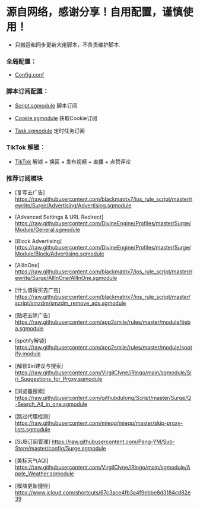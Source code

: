 # 源自网络，感谢分享！自用配置，谨慎使用！

* 只搬运和同步更新大佬脚本，不负责维护脚本.

### 全局配置：

* [Config.conf](https://raw.githubusercontent.com/jnlaoshu/MySelf/master/Surge/Config.conf)

### 脚本订阅配置：
* [Script.sgmodule](https://raw.githubusercontent.com/jnlaoshu/MySelf/master/Surge/Script.sgmodule) 脚本订阅

* [Cookie.sgmodule](https://raw.githubusercontent.com/jnlaoshu/MySelf/master/Surge/Cookie.sgmodule) 获取Cookie订阅

* [Task.sgmodule](https://raw.githubusercontent.com/jnlaoshu/MySelf/master/Surge/Task.sgmodule) 定时任务订阅

### TikTok 解锁：

* [TikTok](https://github.com/jnlaoshu/MySelf/blob/main/Surge/TikTokUnlock_README.md) 解锁 + 换区 + 发布视频 + 直播 + 点赞评论

### 推荐订阅模块
* [复写去广告] https://raw.githubusercontent.com/blackmatrix7/ios_rule_script/master/rewrite/Surge/Advertising/Advertising.sgmodule

* [Advanced Settings & URL Redirect] https://raw.githubusercontent.com/DivineEngine/Profiles/master/Surge/Module/General.sgmodule
 
* [Block Advertising] https://raw.githubusercontent.com/DivineEngine/Profiles/master/Surge/Module/Block/Advertising.sgmodule
 
* [AllInOne] https://raw.githubusercontent.com/blackmatrix7/ios_rule_script/master/rewrite/Surge/AllInOne/AllInOne.sgmodule

* [什么值得买去广告] https://raw.githubusercontent.com/blackmatrix7/ios_rule_script/master/script/smzdm/smzdm_remove_ads.sgmodule

* [贴吧去除广告] https://raw.githubusercontent.com/app2smile/rules/master/module/tieba.sgmodule

* [spotify解锁] https://raw.githubusercontent.com/app2smile/rules/master/module/spotify.module

* [解锁Siri建议与搜索] https://raw.githubusercontent.com/VirgilClyne/iRingo/main/sgmodule/Siri_Suggestions_for_Proxy.sgmodule

* [浏览器搜索] https://raw.githubusercontent.com/githubdulong/Script/master/Surge/Q-Search_All_in_one.sgmodule
 
* [跳过代理检测] https://raw.githubusercontent.com/mieqq/mieqq/master/skip-proxy-lists.sgmodule

* [SUB订阅管理] https://raw.githubusercontent.com/Peng-YM/Sub-Store/master/config/Surge.sgmodule

* [美标天气AQI] https://raw.githubusercontent.com/VirgilClyne/iRingo/main/sgmodule/Apple_Weather.sgmodule

* [模块更新捷径] https://www.icloud.com/shortcuts/67c3ace4fb3a4f9ebbe8d3184cd82e39
